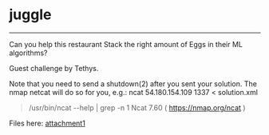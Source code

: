 # juggle

---

Can you help this restaurant Stack the right amount of Eggs in their ML algorithms?

Guest challenge by Tethys.

Note that you need to send a shutdown(2) after you sent your solution. The nmap netcat will do so for you, e.g.: ncat 54.180.154.109 1337 < solution.xml

> /usr/bin/ncat --help | grep -n 1 Ncat 7.60 ( https://nmap.org/ncat )

Files here: [attachment1](https://s3.ap-northeast-2.amazonaws.com/0dayctfchalls/juggling.tar.gz)
